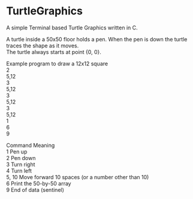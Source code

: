 # TurtleGraphics
A simple Terminal based Turtle Graphics written in C.

A turtle inside a 50x50 floor holds a pen. When the pen is down the turtle traces the shape as it moves. <br />
The turtle always starts at point {0, 0}. <br />

Example program to draw a 12x12 square <br />
2 <br />
5,12 <br />
3 <br />
5,12 <br />
3 <br />
5,12 <br />
3 <br />
5,12 <br />
1 <br />
6 <br />
9 <br />

Command Meaning <br />
1 Pen up <br />
2 Pen down <br />
3 Turn right <br />
4 Turn left <br />
5, 10 Move forward 10 spaces (or a number other than 10) <br />
6 Print the 50-by-50 array <br />
9 End of data (sentinel) <br />
